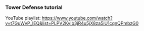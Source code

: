 ### Tower Defense tutorial

YouTube playlist: https://www.youtube.com/watch?v=t7GuWvP_IEQ&list=PLPV2KyIb3jR4u5jX8za5iU1cqnQPmbzG0